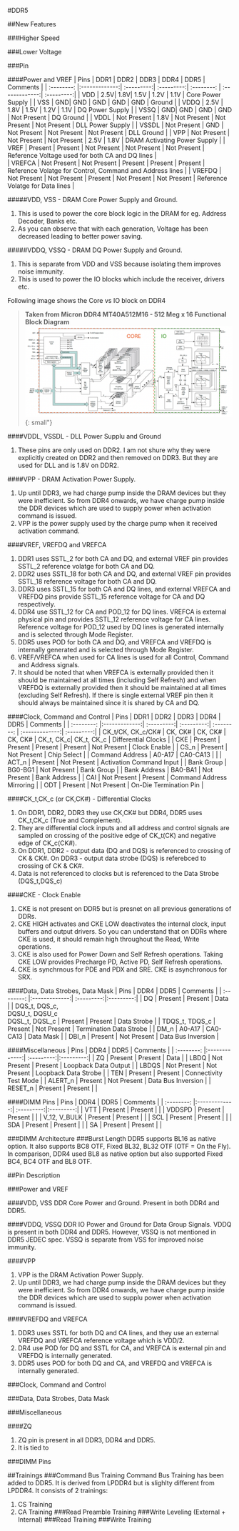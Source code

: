 #DDR5

##New Features

###Higher Speed

###Lower Voltage

###Pin

####Power and VREF
|  Pins  |      DDR1      |   DDR2    |      DDR3      |      DDR4      |   DDR5    |   Comments    |
| :--------: |:-------------:| :---------:| :---------:| :--------: | :-------------:| :---------:|
| VDD | 2.5V| 1.8V| 1.5V | 1.2V | 1.1V | Core Power Supply |
| VSS | GND| GND | GND | GND | GND | Ground |
| VDDQ  | 2.5V | 1.8V | 1.5V | 1.2V | 1.1V | DQ Power Supply |
| VSSQ | GND| GND | GND | GND | Not Present | DQ Ground |
| VDDL | Not Present | 1.8V | Not Present | Not Present | Not Present | DLL Power Supply |
| VSSDL | Not Present | GND | Not Present | Not Present | Not Present | DLL Ground |
| VPP | Not Present | Not Present | Not Present | 2.5V | 1.8V | DRAM Activating Power Supply |
| VREF | Present | Present | Not Present | Not Present | Not Present | Reference Voltage used for both CA and DQ lines |    
| VREFCA | Not Present | Not Present | Present | Present | Present | Reference Volatge for Control, Command and Address lines |
| VREFDQ | Not Present | Not Present | Present | Not Present | Not Present | Reference Volatge for Data lines |

#####VDD, VSS - DRAM Core Power Supply and Ground.  
1. This is used to power the core block logic in the DRAM for eg. Address Decoder, Banks etc.<br>
2. As you can observe that with each generation, Voltage has been decreased leading to better power saving.

#####VDDQ, VSSQ - DRAM DQ Power Supply and Ground.
1. This is separate from VDD and VSS because isolating them improves noise immunity.<br>
2. This is used to power the IO blocks which include the receiver, drivers etc.

Following image shows the Core vs IO block on DDR4
> **Taken from Micron DDR4 MT40A512M16 - 512 Meg x 16 Functional Block Diagram**
> ![zoomify](images/Core_vs_IO.png){: small"}

####VDDL, VSSDL - DLL Power Supplu and Ground
1. These pins are only used on DDR2. I am not shure why they were explicitly created on DDR2 and then removed on DDR3. But they are used for DLL and is 1.8V on DDR2.
   
####VPP - DRAM Activation Power Supply.  
1. Up until DDR3, we had charge pump inside the DRAM devices but they were inefficient. So from DDR4 onwards, we have charge pump inside the DDR devices which are used to supply power when activation command is issued.
2. VPP is the power supply used by the charge pump when it received activation command.

####VREF, VREFDQ and VREFCA
1. DDR1 uses SSTL_2 for both CA and DQ, and external VREF pin provides SSTL_2 reference volatge for both CA and DQ.
2. DDR2 uses SSTL_18 for both CA and DQ, and external VREF pin provides SSTL_18 reference voltage for both CA and DQ.
3. DDR3 uses SSTL_15 for both CA and DQ lines, and  external VREFCA and VREFDQ pins provide SSTL_15 reference voltage for CA and DQ respectively.
4. DDR4 use SSTL_12 for CA and POD_12 for DQ lines. VREFCA is external physical pin and provides SSTL_12 reference voltage for CA lines. Reference voltage for POD_12 used by DQ lines is generated internally and is selected through Mode Register.
5. DDR5 uses POD for both CA and DQ, and VREFCA and VREFDQ is internally generated and is selected through Mode Register.
6. VREF/VREFCA when used for CA lines is used for all Control, Command and Address signals.
7. It should be noted that when VREFCA is externally provided then it should be maintained at all times (including Self Refresh) and when VREFDQ is externally provided then it should be maintained at all times (excluding Self Refresh). If there is single external VREF pin then it should always be maintained since it is shared by CA and DQ.

####Clock, Command and Control
|  Pins  |      DDR1      |   DDR2    |      DDR3      |      DDR4      |   DDR5    |   Comments    |
| :--------: |:-------------:| :---------:| :---------:| :--------: | :-------------:| :---------:|
| CK_t/CK, CK_c/CK#  | CK, CK# | CK, CK# | CK, CK# | CK_t, CK_c| CK_t, CK_c | Differential Clocks |
| CKE | Present | Present | Present | Present | Not Present | Clock Enable |
| CS_n | Present |     Not Present | Chip Select |
| Command Address |   A0-A17    |      CA0-CA13 |  |
| ACT_n |   Present    |      Not Present | Activation Command Input |
| Bank Group | BG0-BG1 |     Not Present | Bank Group |
| Bank Address | BA0-BA1 |     Not Present | Bank Address |
| CAI | Not Present |     Present | Command Address Mirroring |
| ODT | Present |     Not Present | On-Die Termination Pin |

####CK_t,CK_c (or CK,CK#) - Differential Clocks
1. On DDR1, DDR2, DDR3 they use CK,CK# but DDR4, DDR5 uses CK_t,CK_c (True and Complement).
2. They are differential clock inputs and all address and control signals are sampled on crossing of the positive edge of CK_t(CK) and negative edge of CK_c(CK#).
3. On DDR1, DDR2 - output data (DQ and DQS) is referenced to crossing of CK & CK#. On DDR3 - output data strobe (DQS) is referebced to crossing of CK & CK#.
4. Data is not referenced to clocks but is referenced to the Data Strobe (DQS_t,DQS_c)

####CKE - Clock Enable
1. CKE is not present on DDR5 but is presnet on all previous generations of DDRs.
2. CKE HIGH activates and CKE LOW deactivates the internal clock, input buffers and output drivers. So you can understand that on DDRs where CKE is used, it should remain high throughout the Read, Write operations.
3. CKE is also used for Power Down and Self Refresh operations. Taking CKE LOW provides Precharge PD, Active PD, Self Refresh operations.
4. CKE is synchrnous for PDE and PDX and SRE. CKE is asynchronous for SRX.

####Data, Data Strobes, Data Mask
|  Pins  |      DDR4      |   DDR5    |   Comments    |
| :--------: |:-------------:| :---------:|:---------:|
| DQ  | Present |     Present | Data |
| DQS_t, DQS_c, <br> DQSU_t, DQSU_c <br> DQSL_t, DQSL_c |   Present    |       Present | Data Strobe |
| TDQS_t, TDQS_c | Present |     Not Present | Termination Data Strobe |
| DM_n |   A0-A17    |      CA0-CA13 | Data Mask |
| DBI_n |   Present    |      Not Present | Data Bus Inversion |

####Miscellaneous
|  Pins  |      DDR4      |   DDR5    |   Comments    |
| :--------: |:-------------:| :---------:|:---------:|
| ZQ  | Present |     Present | Data |
| LBDQ |   Not Present    |       Present | Loopback Data Output |
| LBDQS | Not Present |     Not Present | Loopback Data Strobe |
| TEN |   Present    |      Present | Connectivity Test Mode |
| ALERT_n |   Present    |      Not Present | Data Bus Inversion |
| RESET_n | Present |     Present |  |

####DIMM Pins
|  Pins  |      DDR4      |   DDR5    |   Comments    |
| :--------: |:-------------:| :---------:|:---------:|
| VTT  | Present |     Present |  |
| VDDSPD |   Present    |       Present |  |
| V_12, V_BULK | Present |     Present |  |
| SCL |   Present    |      Present |  |
| SDA |   Present    |      Present |  |
| SA | Present |     Present |  |

###DIMM Architecture
###Burst Length
DDR5 supports BL16 as native option. It also supports BC8 OTF, Fixed BL32, BL32 OTF (OTF = On the Fly). In comparison, DDR4 used BL8 as native option but also supported Fixed BC4, BC4 OTF and BL8 OTF.

##Pin Description

###Power and VREF

####VDD, VSS
DDR Core Power and Ground.
Present in both DDR4 and DDR5.

####VDDQ, VSSQ
DDR IO Power and Ground for Data Group Signals.
VDDQ is present in both DDR4 and DDR5. However, VSSQ is not mentioned in DDR5 JEDEC spec.
VSSQ is separate from VSS for improved noise immunity.

####VPP
1. VPP is the DRAM Activation Power Supply.  
2. Up until DDR3, we had charge pump inside the DRAM devices but they were inefficient. So from DDR4 onwards, we have charge pump inside the DDR devices which are used to supplu power when activation command is issued.

####VREFDQ and VREFCA
1. DDR3 uses SSTL for both DQ and CA lines, and they use an external VREFDQ and VREFCA reference voltage which is VDD/2.  
2. DR4 use POD for DQ and SSTL for CA, and VREFCA is external pin and VREFDQ is internally generated.  
3. DDR5 uses POD for both DQ and CA, and VREFDQ and VREFCA is internally generated.  

###Clock, Command and Control

###Data, Data Strobes, Data Mask

###Miscellaneous

####ZQ
1. ZQ pin is present in all DDR3, DDR4 and DDR5.
2. It is tied to 

###DIMM Pins



##Trainings
###Command Bus Training
Command Bus Training has been added to DDR5. It is derived from LPDDR4 but is slighlty different from LPDDR4. It consists of 2 trainings:
1. CS Training
2. CA Training
###Read Preamble Training
###Write Leveling (External + Internal)
###Read Training
###Write Training
